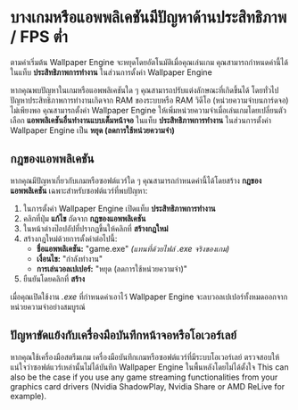 # บางเกมหรือแอพพลิเคชันมีปัญหาด้านประสิทธิภาพ / FPS ต่ำ

ตามค่าเริ่มต้น Wallpaper Engine จะหยุดโดยอัตโนมัติเมื่อคุณเล่นเกม คุณสามารถกำหนดค่านี้ได้ในแท็บ **ประสิทธิภาพการทำงาน** ในส่วนการตั้งค่า Wallpaper Engine

หากคุณพบปัญหาในเกมหรือแอพพลิเคชันใด ๆ คุณสามารถปรับแต่งลักษณะที่เกิดขึ้นได้ โดยทั่วไปปัญหาประสิทธิภาพการทำงานเกิดจาก RAM ของระบบหรือ RAM วิดีโอ (หน่วยความจำบนการ์ดจอ) ไม่เพียงพอ คุณสามารถตั้งค่า Wallpaper Engine ให้เพิ่มหน่วยความจำเมื่อเล่นเกมโดยเปลี่ยนตัวเลือก **แอพพลิเคชันอื่นทำงานแบบเต็มหน้าจอ** ในแท็บ **ประสิทธิภาพการทำงาน** ในส่วนการตั้งค่า Wallpaper Engine เป็น **หยุด (ลดการใช้หน่วยความจำ)**

## กฎของแอพพลิเคชัน

หากคุณมีปัญหาเกี่ยวกับเกมหรือซอฟต์แวร์ใด ๆ คุณสามารถกำหนดค่านี้ได้โดยสร้าง **กฎของแอพพลิเคชัน** เฉพาะสำหรับซอฟต์แวร์ที่พบปัญหา:

1. ในการตั้งค่า Wallpaper Engine เปิดแท็บ **ประสิทธิภาพการทำงาน**
2. คลิกที่ปุ่ม **แก้ไข** ถัดจาก **กฎของแอพพลิเคชัน**
3. ในหน้าต่างป๊อปอัปที่ปรากฏขึ้นให้คลิกที่ **สร้างกฎใหม่**
4. สร้างกฎใหม่ด้วยการตั้งค่าต่อไปนี้:
    * **ชื่อแอพพลิเคชัน:** "game.exe" *(แทนที่ด้วยไฟล์ .exe จริงของเกม)*
    * **เงื่อนไข:** "กำลังทำงาน"
    * **การเล่นวอลเปเปอร์:** "หยุด (ลดการใช้หน่วยความจำ)"
5. ยืนยันโดยคลิกที่ **สร้าง**

เมื่อคุณเปิดใช้งาน *.exe* ที่กำหนดค่าเอาไว้ Wallpaper Engine จะลบวอลเปเปอร์ทั้งหมดออกจากหน่วยความจำอย่างสมบูรณ์

## ปัญหาขัดแย้งกับเครื่องมือบันทึกหน้าจอหรือโอเวอร์เลย์

หากคุณใช้เครื่องมือสตรีมเกม เครื่องมือบันทึกเกมหรือซอฟต์แวร์ที่มีระบบโอเวอร์เลย์ ตรวจสอบให้แน่ใจว่าซอฟต์แวร์เหล่านั้นไม่ได้บันทึก Wallpaper Engine ในพื้นหลังโดยไม่ได้ตั้งใจ This can also be the case if you use any game streaming functionalities from your graphics card drivers (Nvidia ShadowPlay, Nvidia Share or AMD ReLive for example).
